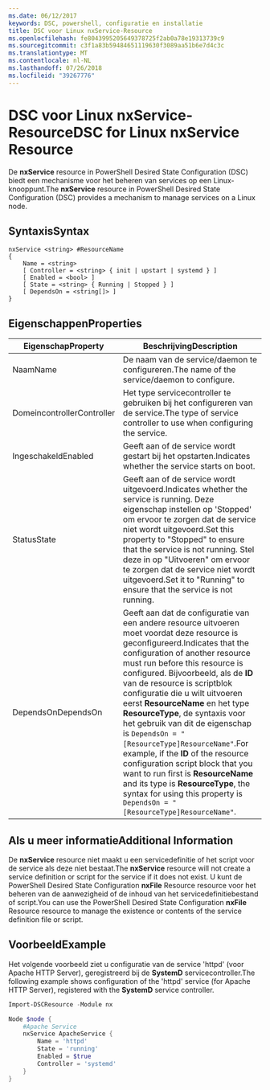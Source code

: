 ```yaml
---
ms.date: 06/12/2017
keywords: DSC, powershell, configuratie en installatie
title: DSC voor Linux nxService-Resource
ms.openlocfilehash: fe8043995205649378725f2ab0a78e19313739c9
ms.sourcegitcommit: c3f1a83b59484651119630f3089aa51b6e7d4c3c
ms.translationtype: MT
ms.contentlocale: nl-NL
ms.lasthandoff: 07/26/2018
ms.locfileid: "39267776"
---
```

# <a name="dsc-for-linux-nxservice-resource"></a><span data-ttu-id="e5bc4-103">DSC voor Linux nxService-Resource</span><span class="sxs-lookup"><span data-stu-id="e5bc4-103">DSC for Linux nxService Resource</span></span>

<span data-ttu-id="e5bc4-104">De **nxService** resource in PowerShell Desired State Configuration (DSC) biedt een mechanisme voor het beheren van services op een Linux-knooppunt.</span><span class="sxs-lookup"><span data-stu-id="e5bc4-104">The **nxService** resource in PowerShell Desired State Configuration (DSC) provides a mechanism to manage services on a Linux node.</span></span>

## <a name="syntax"></a><span data-ttu-id="e5bc4-105">Syntaxis</span><span class="sxs-lookup"><span data-stu-id="e5bc4-105">Syntax</span></span>

```
nxService <string> #ResourceName
{
    Name = <string>
    [ Controller = <string> { init | upstart | systemd } ]
    [ Enabled = <bool> ]
    [ State = <string> { Running | Stopped } ]
    [ DependsOn = <string[]> ]
}
```

## <a name="properties"></a><span data-ttu-id="e5bc4-106">Eigenschappen</span><span class="sxs-lookup"><span data-stu-id="e5bc4-106">Properties</span></span>

| <span data-ttu-id="e5bc4-107">Eigenschap</span><span class="sxs-lookup"><span data-stu-id="e5bc4-107">Property</span></span> | <span data-ttu-id="e5bc4-108">Beschrijving</span><span class="sxs-lookup"><span data-stu-id="e5bc4-108">Description</span></span> |
|---|---|
| <span data-ttu-id="e5bc4-109">Naam</span><span class="sxs-lookup"><span data-stu-id="e5bc4-109">Name</span></span>| <span data-ttu-id="e5bc4-110">De naam van de service/daemon te configureren.</span><span class="sxs-lookup"><span data-stu-id="e5bc4-110">The name of the service/daemon to configure.</span></span>|
| <span data-ttu-id="e5bc4-111">Domeincontroller</span><span class="sxs-lookup"><span data-stu-id="e5bc4-111">Controller</span></span>| <span data-ttu-id="e5bc4-112">Het type servicecontroller te gebruiken bij het configureren van de service.</span><span class="sxs-lookup"><span data-stu-id="e5bc4-112">The type of service controller to use when configuring the service.</span></span>|
| <span data-ttu-id="e5bc4-113">Ingeschakeld</span><span class="sxs-lookup"><span data-stu-id="e5bc4-113">Enabled</span></span>| <span data-ttu-id="e5bc4-114">Geeft aan of de service wordt gestart bij het opstarten.</span><span class="sxs-lookup"><span data-stu-id="e5bc4-114">Indicates whether the service starts on boot.</span></span>|
| <span data-ttu-id="e5bc4-115">Status</span><span class="sxs-lookup"><span data-stu-id="e5bc4-115">State</span></span>| <span data-ttu-id="e5bc4-116">Geeft aan of de service wordt uitgevoerd.</span><span class="sxs-lookup"><span data-stu-id="e5bc4-116">Indicates whether the service is running.</span></span> <span data-ttu-id="e5bc4-117">Deze eigenschap instellen op 'Stopped' om ervoor te zorgen dat de service niet wordt uitgevoerd.</span><span class="sxs-lookup"><span data-stu-id="e5bc4-117">Set this property to "Stopped" to ensure that the service is not running.</span></span> <span data-ttu-id="e5bc4-118">Stel deze in op "Uitvoeren" om ervoor te zorgen dat de service niet wordt uitgevoerd.</span><span class="sxs-lookup"><span data-stu-id="e5bc4-118">Set it to "Running" to ensure that the service is not running.</span></span>|
| <span data-ttu-id="e5bc4-119">DependsOn</span><span class="sxs-lookup"><span data-stu-id="e5bc4-119">DependsOn</span></span> | <span data-ttu-id="e5bc4-120">Geeft aan dat de configuratie van een andere resource uitvoeren moet voordat deze resource is geconfigureerd.</span><span class="sxs-lookup"><span data-stu-id="e5bc4-120">Indicates that the configuration of another resource must run before this resource is configured.</span></span> <span data-ttu-id="e5bc4-121">Bijvoorbeeld, als de **ID** van de resource is scriptblok configuratie die u wilt uitvoeren eerst **ResourceName** en het type **ResourceType**, de syntaxis voor het gebruik van dit de eigenschap is `DependsOn = "[ResourceType]ResourceName"`.</span><span class="sxs-lookup"><span data-stu-id="e5bc4-121">For example, if the **ID** of the resource configuration script block that you want to run first is **ResourceName** and its type is **ResourceType**, the syntax for using this property is `DependsOn = "[ResourceType]ResourceName"`.</span></span>|

## <a name="additional-information"></a><span data-ttu-id="e5bc4-122">Als u meer informatie</span><span class="sxs-lookup"><span data-stu-id="e5bc4-122">Additional Information</span></span>

<span data-ttu-id="e5bc4-123">De **nxService** resource niet maakt u een servicedefinitie of het script voor de service als deze niet bestaat.</span><span class="sxs-lookup"><span data-stu-id="e5bc4-123">The **nxService** resource will not create a service definition or script for the service if it does not exist.</span></span> <span data-ttu-id="e5bc4-124">U kunt de PowerShell Desired State Configuration **nxFile** Resource resource voor het beheren van de aanwezigheid of de inhoud van het servicedefinitiebestand of script.</span><span class="sxs-lookup"><span data-stu-id="e5bc4-124">You can use the PowerShell Desired State Configuration **nxFile** Resource resource to manage the existence or contents of the service definition file or script.</span></span>

## <a name="example"></a><span data-ttu-id="e5bc4-125">Voorbeeld</span><span class="sxs-lookup"><span data-stu-id="e5bc4-125">Example</span></span>

<span data-ttu-id="e5bc4-126">Het volgende voorbeeld ziet u configuratie van de service 'httpd' (voor Apache HTTP Server), geregistreerd bij de **SystemD** servicecontroller.</span><span class="sxs-lookup"><span data-stu-id="e5bc4-126">The following example shows configuration of the 'httpd' service (for Apache HTTP Server), registered with the **SystemD** service controller.</span></span>

```powershell
Import-DSCResource -Module nx

Node $node {
    #Apache Service
    nxService ApacheService {
        Name = 'httpd'
        State = 'running'
        Enabled = $true
        Controller = 'systemd'
    }
}
```
